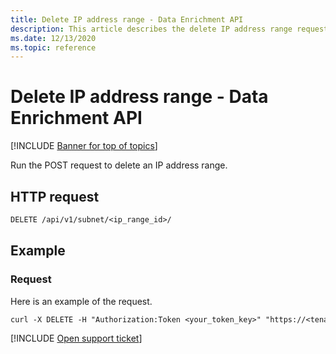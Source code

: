 ```yaml
---
title: Delete IP address range - Data Enrichment API
description: This article describes the delete IP address range request in Cloud App Security's Data Enrichment API.
ms.date: 12/13/2020
ms.topic: reference
---
```

# Delete IP address range - Data Enrichment API

[!INCLUDE [Banner for top of topics](includes/banner.md)]

Run the POST request to delete an IP address range.

## HTTP request

```rest
DELETE /api/v1/subnet/<ip_range_id>/
```

## Example

### Request

Here is an example of the request.

```rest
curl -X DELETE -H "Authorization:Token <your_token_key>" "https://<tenant_id>.<tenant_region>.contoso.com/api/v1/subnet/<ip_range_id>/"
```

[!INCLUDE [Open support ticket](includes/support.md)]
